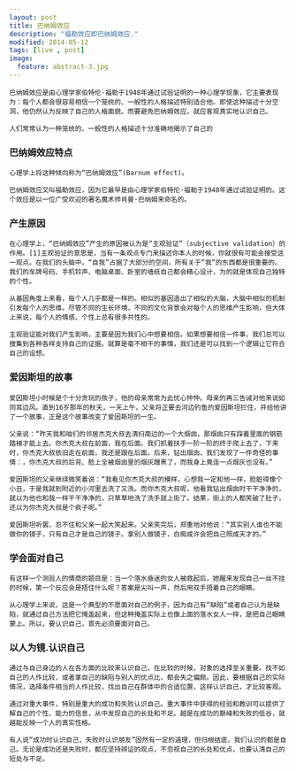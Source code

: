 ```yaml
---
layout: post
title: 巴纳姆效应
description: "福勒效应即巴纳姆效应."
modified: 2014-05-12
tags: [live , post]
image:
  feature: abstract-3.jpg
---
```


    巴纳姆效应是由心理学家伯特伦·福勒于1948年通过试验证明的一种心理学现象，它主要表现为：每个人都会很容易相信一个笼统的、一般性的人格描述特别适合他。即使这种描述十分空洞，他仍然认为反映了自己的人格面貌。而要避免巴纳姆效应，就应客观真实地认识自己。

    人们常常认为一种笼统的、一般性的人格描述十分准确地揭示了自己的


### 巴纳姆效应特点

    心理学上将这种倾向称为“巴纳姆效应”(Barnum effect)。

    巴纳姆效应又叫福勒效应，因为它最早是由心理学家伯特伦·福勒于1948年通过试验证明的。这个效应是以一位广受欢迎的著名魔术师肖曼·巴纳姆来命名的。


### 产生原因

    在心理学上，“巴纳姆效应”产生的原因被认为是“主观验证”（subjective validation）的作用。[1]主观验证的意思是，当有一条观点专门来描述你本人的时候，你就很有可能会接受这一观点。在我们的头脑中，“自我”占据了大部分的空间，所有关于“我”的东西都是很重要的。我们的车牌号码、手机铃声、电脑桌面、卧室的墙纸自己都会精心设计，为的就是体现自己独特的个性。

    从基因角度上来看，每个人几乎都是一样的。相似的基因造出了相似的大脑，大脑中相似的机制引发每个人的思维。尽管不同的生长环境，不同的文化背景会对每个人的思维产生影响，但大体上来说，每个人的情感、个性上总有很多共性的。

    主观验证能对我们产生影响，主要是因为我们心中想要相信。如果想要相信一件事，我们总可以搜集到各种各样支持自己的证据。就算是毫不相干的事情，我们还是可以找到一个逻辑让它符合自己的设想。


### 爱因斯坦的故事

    爱因斯坦小时候是个十分贪玩的孩子，他的母亲常常为此忧心忡忡。母亲的再三告诫对他来说如同耳边风。直到16岁那年的秋天，一天上午，父亲将正要去河边钓鱼的爱因斯坦拦住，并给他讲了一个故事，正是这个故事改变了爱因斯坦的一生。

    父亲说：“昨天我和咱们的邻居杰克大叔去清扫南边的一个大烟囱，那烟囱只有踩着里面的钢筋踏梯才能上去。你杰克大叔在前面，我在后面。我们抓着扶手一阶一阶的终于爬上去了，下来时，你杰克大叔依旧走在前面，我还是跟在后面。后来，钻出烟囱，我们发现了一件奇怪的事情：，你杰克大叔的后背、脸上全被烟囱里的烟灰蹭黑了，而我身上竟连一点烟灰也没有。”

    爱因斯坦的父亲继续微笑着说：“我看见你杰克大叔的模样，心想我一定和他一样，脸脏得像个小丑，于是我就到附近的小河里去洗了又洗。而你杰克大叔呢，他看我钻出烟囱时干干净净的，就以为他也和我一样干干净净的，只草草地洗了洗手就上街了。结果，街上的人都笑破了肚子，还以为你杰克大叔是个疯子呢。”

    爱因斯坦听罢，忍不住和父亲一起大笑起来。父亲笑完后，郑重地对他说：“其实别人谁也不能做你的镜子，只有自己才是自己的镜子。拿别人做镜子，白痴或许会把自己照成天才的。”


### 学会面对自己

    有这样一个测验人的情商的题目是：当一个落水昏迷的女人被救起后，她醒来发现自己一丝不挂的时候，第一个反应会是捂住什么呢？答案是尖叫一声，然后用双手捂着自己的眼睛。

    从心理学上来说，这是一个典型的不愿面对自己的例子，因为自己有“缺陷”或者自己认为是缺陷，就通过自己方法把它掩盖起来，但这种掩盖实际上也像上面的落水女人一样，是把自己眼睛蒙上。所以，要认识自己，首先必须要面对自己。


### 以人为镜.认识自己

    通过与自己身边的人在各方面的比较来认识自己，在比较的时候，对象的选择至关重要。找不如自己的人作比较，或者拿自己的缺陷与别人的优点比，都会失之偏颇。因此，要根据自己的实际情况，选择条件相当的人作比较，找出自己在群体中的合适位置，这样认识自己，才比较客观。

    通过对重大事件，特别是重大的成功和失败认识自己。重大事件中获得的经验和教训可以提供了解自己的个性、能力的信息，从中发现自己的长处和不足。越是在成功的巅峰和失败的低谷，就越能反映一个人的真实性格。

    有人说“成功时认识自己，失败时认识朋友”固然有一定的道理，但归根结底，我们认识的都是自己。无论是成功还是失败时，都应坚持辨证的观点，不忽视自己的长处和优点，也要认清自己的短处与不足。


